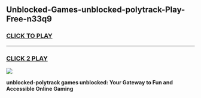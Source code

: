 
## Unblocked-Games-unblocked-polytrack-Play-Free-n33q9
<h3>
<a href="https://premium76.site?title=unblocked-polytrack&ref=18A1">CLICK TO PLAY</a></h3>
<hr>

<h3>
<a href="https://premium76.site?title=unblocked-polytrack&ref=18A1">CLICK 2 PLAY</a>
  
</h3>

<a href="https://premium76.site?title=unblocked-polytrack&ref=18A1"><img src="https://clearcache.store/games.png"></a>


**unblocked-polytrack games unblocked: Your Gateway to Fun and Accessible Online Gaming**
